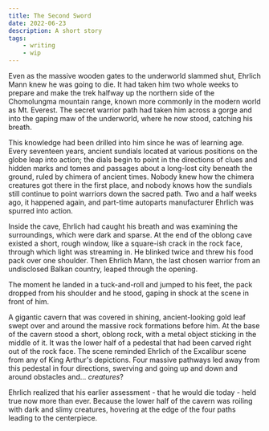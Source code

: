 ```yaml
---
title: The Second Sword
date: 2022-06-23
description: A short story
tags:
    - writing
    - wip
---
```

Even as the massive wooden gates to the underworld slammed shut, Ehrlich Mann knew he was going to die. It had taken him two whole weeks to prepare and make the trek halfway up the northern side of the Chomolungma mountain range, known more commonly in the modern world as Mt. Everest. The secret warrior path had taken him across a gorge and into the gaping maw of the underworld, where he now stood, catching his breath.

This knowledge had been drilled into him since he was of learning age. Every seventeen years, ancient sundials located at various positions on the globe leap into action; the dials begin to point in the directions of clues and hidden marks and tomes and passages about a long-lost city beneath the ground, ruled by chimera of ancient times. Nobody knew how the chimera creatures got there in the first place, and nobody knows how the sundials still continue to point warriors down the sacred path. Two and a half weeks ago, it happened again, and part-time autoparts manufacturer Ehrlich was spurred into action.

Inside the cave, Ehrlich had caught his breath and was examining the surroundings, which were dark and sparse. At the end of the oblong cave existed a short, rough window, like a square-ish crack in the rock face, through which light was streaming in. He blinked twice and threw his food pack over one shoulder. Then Ehrlich Mann, the last chosen warrior from an undisclosed Balkan country, leaped through the opening.

The moment he landed in a tuck-and-roll and jumped to his feet, the pack dropped from his shoulder and he stood, gaping in shock at the scene in front of him.

A gigantic cavern that was covered in shining, ancient-looking gold leaf swept over and around the massive rock formations before him. At the base of the cavern stood a short, oblong rock, with a metal object sticking in the middle of it. It was the lower half of a pedestal that had been carved right out of the rock face. The scene reminded Ehrlich of the Excalibur scene from any of King Arthur's depictions. Four massive pathways led away from this pedestal in four directions, swerving and going up and down and around obstacles and... *creatures*?

Ehrlich realized that his earlier assessment - that he would die today - held true now more than ever. Because the lower half of the cavern was roiling with dark and slimy creatures, hovering at the edge of the four paths leading to the centerpiece.
